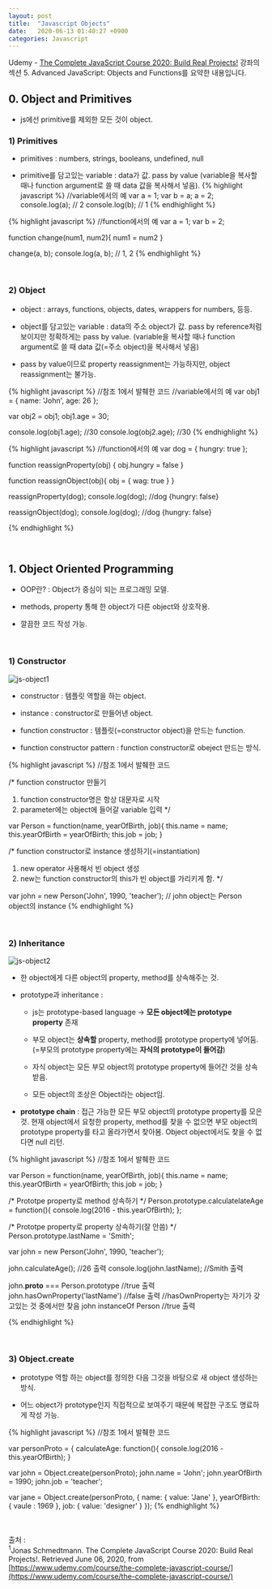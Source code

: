 ```yaml
---
layout: post
title:  "Javascript Objects"
date:   2020-06-13 01:40:27 +0900
categories: Javascript
---
```


Udemy - [The Complete JavaScript Course 2020: Build Real Projects!](https://www.udemy.com/course/the-complete-javascript-course/) 강좌의 섹션 5. Advanced JavaScript: Objects and Functions를 요약한 내용입니다.

## 0. Object and Primitives
- js에선 primitive를 제외한 모든 것이 object. 

### 1) Primitives
- primitives : numbers, strings, booleans, undefined, null

- primitive를 담고있는 variable : data가 값. pass by value (variable을 복사할 때나 function argument로 쓸 때 data 값을 복사해서 넣음).
{% highlight javascript %}
//variable에서의 예
var a = 1;
var b = a;
a = 2;
console.log(a); // 2 
console.log(b); // 1
{% endhighlight %}

{% highlight javascript %}
//function에서의 예
var a = 1;
var b = 2;

function change(num1, num2){
    num1 = num2
}

change(a, b);
console.log(a, b); // 1, 2
{% endhighlight %}

<br/>

### 2) Object
- object : arrays, functions, objects, dates, wrappers for numbers, 등등.

- object를 담고있는 variable : data의 주소 object가 값. pass by reference처럼 보이지만 정확하게는 pass by value. (variable을 복사할 때나 function argument로 쓸 때 data 값(=주소 object)을 복사해서 넣음)

- pass by value이므로 property reassignment는 가능하지만, object reassignment는 불가능.

{% highlight javascript %}
//참조 1에서 발췌한 코드
//variable에서의 예
var obj1 = {
    name: 'John',
    age: 26
};

var obj2 = obj1; 
obj1.age = 30;

console.log(obj1.age); //30
console.log(obj2.age); //30
{% endhighlight %}

{% highlight javascript %}
//function에서의 예 
var dog = {
    hungry: true
};

function reassignProperty(obj) {
    obj.hungry = false
}

function reassignObject(obj){
    obj = {
        wag: true
    }
}

reassignProperty(dog); 
console.log(dog); //dog {hungry: false}

reassignObject(dog);
console.log(dog); //dog {hungry: false}

{% endhighlight %}

<br/>

## 1. Object Oriented Programming
- OOP란? : Object가 중심이 되는 프로그래밍 모델. 

- methods, property 통해 한 object가 다른 object와 상호작용.

- 깔끔한 코드 작성 가능. 

<br/>

### 1) Constructor
![js-object1](https://eungang3.github.io/sue-is-programming/assets/js-object1.jpg)

- constructor : 템플릿 역할을 하는 object. 

- instance : constructor로 만들어낸 object.

- function constructor : 템플릿(=constructor object)을 만드는 function.

- function constructor pattern : function constructor로 obeject 만드는 방식.

{% highlight javascript %}
//참조 1에서 발췌한 코드

/*
function constructor 만들기
1. function constructor명은 항상 대문자로 시작
2. parameter에는 object에 들어갈 variable 입력
*/

var Person = function(name, yearOfBirth, job){ 
    this.name = name;
    this.yearOfBirth = yearOfBirth;
    this.job = job;
}

/*
function constructor로 instance 생성하기(=instantiation)
1. new operator 사용해서 빈 object 생성
2. new는 function constructor의 this가 빈 object를 가리키게 함. 
*/

var john = new Person('John', 1990, 'teacher');
// john object는 Person object의 instance
{% endhighlight %}

<br/>

### 2) Inheritance
![js-object2](https://eungang3.github.io/sue-is-programming/assets/js-object2.jpg)

- 한 object에게 다른 object의 property, method를 상속해주는 것. 

- prototype과 inheritance : 
    + js는 prototype-based language -> __모든 object에는 prototype property__ 존재

    + 부모 object는 __상속할__ property, method를 prototype property에 넣어둠. (=부모의 prototype property에는 __자식의 prototype이 들어감__)
    
    + 자식 object는 모든 부모 object의 prototype property에 들어간 것을 상속받음.   
    
    + 모든 object의 조상은 Object라는 object임.

- __prototype chain__ : 접근 가능한 모든 부모 object의 prototype property를 모은 것. 현재 object에서 요청한 property, method를 찾을 수 없으면 부모 object의 prototype property를 타고 올라가면서 찾아봄. Object object에서도 찾을 수 없다면 null 리턴.

{% highlight javascript %}
//참조 1에서 발췌한 코드

var Person = function(name, yearOfBirth, job){ 
    this.name = name;
    this.yearOfBirth = yearOfBirth;
    this.job = job;
}

/* Prototpe property로 method 상속하기  */
Person.prototype.calculatelateAge = function(){
    console.log(2016 - this.yearOfBirth);
};

/* Prototpe property로 property 상속하기(잘 안씀) */
Person.prototype.lastName = 'Smith';

var john = new Person('John', 1990, 'teacher');

john.calculateAge(); //26 출력
console.log(john.lastName); //Smith 출력

john.__proto__ === Person.prototype //true 출력
john.hasOwnProperty('lastName') //false 출력
//hasOwnProperty는 자기가 갖고있는 것 중에서만 찾음
john instanceOf Person //true 출력

{% endhighlight %}

<br/>

### 3) Object.create
- prototype 역할 하는 object를 정의한 다음 그것을 바탕으로 새 object 생성하는 방식.

- 어느 object가 prototype인지 직접적으로 보여주기 때문에 복잡한 구조도 명료하게 작성 가능.

{% highlight javascript %}
//참조 1에서 발췌한 코드

var personProto = {
    calculateAge: function(){
        console.log(2016 - this.yearOfBirth);
}

var john = Object.create(personProto);
john.name = 'John';
john.yearOfBirth = 1990;
john.job = 'teacher';

var jane = Object.create(personProto, {
    name: { value: 'Jane' },
    yearOfBirth: { vaule : 1969 },
    job: { value: 'designer' }
});
{% endhighlight %}

<br/><br/>
출처 : <br/>
<sup>1</sup>Jonas Schmedtmann. The Complete JavaScript Course 2020: Build Real Projects!. Retrieved June 06, 2020, from [https://www.udemy.com/course/the-complete-javascript-course/](https://www.udemy.com/course/the-complete-javascript-course/)<br/>